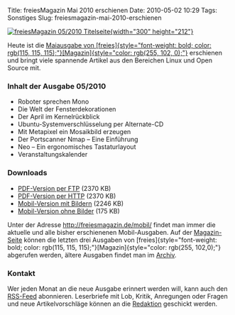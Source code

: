 Title: freiesMagazin Mai 2010 erschienen
Date: 2010-05-02 10:29
Tags: Sonstiges
Slug: freiesmagazin-mai-2010-erschienen

[![freiesMagazin 05/2010
Titelseite](http://www.freiesmagazin.de/system/files/freiesmagazin-2010-05.png){width="300"
height="212"}](http://www.freiesmagazin.de/system/files/freiesmagazin-2010-05.png)


Heute ist die [Maiausgabe von
[freies]{style="font-weight: bold; color: rgb(115, 115, 115);"}[Magazin]{style="color: rgb(255, 102, 0);"}](http://freiesmagazin.de/freiesMagazin-2010-05)
erschienen und bringt viele spannende Artikel aus den Bereichen Linux
und Open Source mit.


### Inhalt der Ausgabe 05/2010


-   Roboter sprechen Mono
-   Die Welt der Fensterdekorationen
-   Der April im Kernelrückblick
-   Ubuntu-Systemverschlüsselung per Alternate-CD
-   Mit Metapixel ein Mosaikbild erzeugen
-   Der Portscanner Nmap – Eine Einführung
-   Neo – Ein ergonomisches Tastaturlayout
-   Veranstaltungskalender


<!--break--><!--break-->

### Downloads


-   [PDF-Version per
    FTP](ftp://ftp.freiesmagazin.de/2010/freiesMagazin-2010-05.pdf)
    (2370 KB)
-   [PDF-Version per
    HTTP](http://www.freiesmagazin.de/ftp/2010/freiesMagazin-2010-05.pdf)
    (2370 KB)
-   [Mobil-Version mit
    Bildern](http://www.freiesmagazin.de/mobil/freiesMagazin-2010-05-bilder.html)
    (2246 KB)
-   [Mobil-Version ohne
    Bilder](http://www.freiesmagazin.de/mobil/freiesMagazin-2010-05.html)
    (175 KB)


Unter der Adresse <http://freiesmagazin.de/mobil/> findet man immer die
aktuelle und alle bisher erschienenen Mobil-Ausgaben. Auf der
[Magazin-Seite](http://www.freiesmagazin.de/magazin) können die letzten
drei Ausgaben von
[freies]{style="font-weight: bold; color: rgb(115, 115, 115);"}[Magazin]{style="color: rgb(255, 102,0);"}
abgerufen werden, ältere Ausgaben findet man im
[Archiv](http://www.freiesmagazin.de/archiv).


### Kontakt


Wer jeden Monat an die neue Ausgabe erinnert werden will, kann auch den
[RSS-Feed](http://www.freiesmagazin.de/rss.xml) abonnieren. Leserbriefe
mit Lob, Kritik, Anregungen oder Fragen und neue Artikelvorschläge
können an die [Redaktion](http://www.freiesmagazin.de/kontakt) geschickt
werden.



